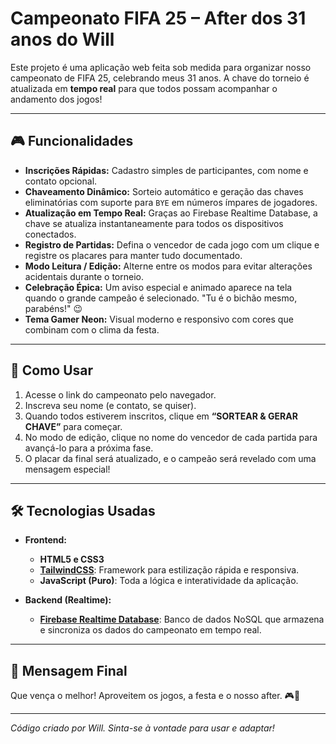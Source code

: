 # Campeonato FIFA 25 – After dos 31 anos do Will

Este projeto é uma aplicação web feita sob medida para organizar nosso campeonato de FIFA 25, celebrando meus 31 anos. A chave do torneio é atualizada em **tempo real** para que todos possam acompanhar o andamento dos jogos!

---

## 🎮 Funcionalidades

- **Inscrições Rápidas:** Cadastro simples de participantes, com nome e contato opcional.
- **Chaveamento Dinâmico:** Sorteio automático e geração das chaves eliminatórias com suporte para `BYE` em números ímpares de jogadores.
- **Atualização em Tempo Real:** Graças ao Firebase Realtime Database, a chave se atualiza instantaneamente para todos os dispositivos conectados.
- **Registro de Partidas:** Defina o vencedor de cada jogo com um clique e registre os placares para manter tudo documentado.
- **Modo Leitura / Edição:** Alterne entre os modos para evitar alterações acidentais durante o torneio.
- **Celebração Épica:** Um aviso especial e animado aparece na tela quando o grande campeão é selecionado. "Tu é o bichão mesmo, parabéns!" 😉
- **Tema Gamer Neon:** Visual moderno e responsivo com cores que combinam com o clima da festa.

---

## 🚀 Como Usar

1.  Acesse o link do campeonato pelo navegador.
2.  Inscreva seu nome (e contato, se quiser).
3.  Quando todos estiverem inscritos, clique em **“SORTEAR & GERAR CHAVE”** para começar.
4.  No modo de edição, clique no nome do vencedor de cada partida para avançá-lo para a próxima fase.
5.  O placar da final será atualizado, e o campeão será revelado com uma mensagem especial!

---

## 🛠️ Tecnologias Usadas

- **Frontend:**
    - **HTML5 e CSS3**
    - **[TailwindCSS](https://tailwindcss.com/)**: Framework para estilização rápida e responsiva.
    - **JavaScript (Puro)**: Toda a lógica e interatividade da aplicação.

- **Backend (Realtime):**
    - **[Firebase Realtime Database](https://firebase.google.com/docs/database)**: Banco de dados NoSQL que armazena e sincroniza os dados do campeonato em tempo real.

---

## 🥳 Mensagem Final

Que vença o melhor! Aproveitem os jogos, a festa e o nosso after. 🎮🍷

---

*Código criado por Will. Sinta-se à vontade para usar e adaptar!*